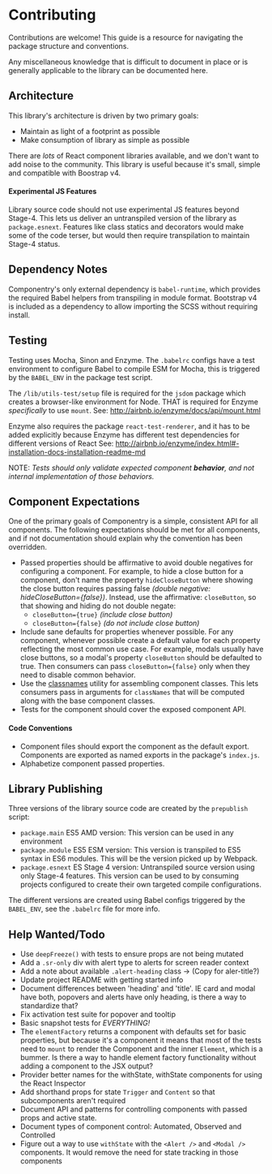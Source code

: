 # Contributing

Contributions are welcome! This guide is a resource for navigating the package
structure and conventions.

Any miscellaneous knowledge that is difficult to document in place or is generally
applicable to the library can be documented here.

## Architecture
This library's architecture is driven by two primary goals:
- Maintain as light of a footprint as possible
- Make consumption of library as simple as possible

There are _lots_ of React component libraries available, and we don't want to add
noise to the community. This library is useful because it's small, simple and
compatible with Boostrap v4.

#### Experimental JS Features
Library source code should not use experimental JS features beyond Stage-4. This lets
us deliver an untranspiled version of the library as `package.esnext`. Features like
class statics and decorators would make some of the code terser, but would then
require transpilation to maintain Stage-4 status.

## Dependency Notes
Componentry's only external dependency is `babel-runtime`, which provides the required
Babel helpers from transpiling in module format. Bootstrap v4 is included as a
dependency to allow importing the SCSS without requiring install.

## Testing
Testing uses Mocha, Sinon and Enzyme. The `.babelrc` configs have a test environment to
configure Babel to compile ESM for Mocha, this is triggered by the `BABEL_ENV` in the
package test script.

The `/lib/utils-test/setup` file is required for the `jsdom` package which creates a
browser-like environment for Node. THAT is required for Enzyme _specifically_ to use
`mount`. See: http://airbnb.io/enzyme/docs/api/mount.html

Enzyme also requires the package `react-test-renderer`, and it has to be added
explicitly because Enzyme has different test dependencies for different versions of
React See:
http://airbnb.io/enzyme/index.html#-installation-docs-installation-readme-md

NOTE: _Tests should only validate expected component **behavior**, and not internal
implementation of those behaviors._

## Component Expectations
One of the primary goals of Componentry is a simple, consistent API for all
components. The following expectations should be met for all components, and if not
documentation should explain why the convention has been overridden.

- Passed properties should be affirmative to avoid double negatives for configuring
  a component. For example, to hide a close button for a component, don't name the
  property `hideCloseButton` where showing the close button requires passing false
  _(double negative: hideCloseButton={false})_. Instead, use the affirmative:
  `closeButton`, so that showing and hiding do not double negate:
    - `closeButton={true}` _(include close button)_
    - `closeButton={false}` _(do not include close button)_
- Include sane defaults for properties whenever possible. For any component, whenever
  possible create a default value for each property reflecting the most common use
  case. For example, modals usually have close buttons, so a modal's property
  `closeButton` should be defaulted to true. Then consumers can pass
  `closeButton={false}` only when they need to disable common behavior.
- Use the [classnames](https://github.com/JedWatson/classnames) utility for
  assembling component classes. This lets consumers pass in arguments for
  `classNames` that will be computed along with the base component classes.
- Tests for the component should cover the exposed component API.

#### Code Conventions
- Component files should export the component as the default export. Components are
  exported as named exports in the package's `index.js`.
- Alphabetize component passed properties.

## Library Publishing
Three versions of the library source code are created by the `prepublish` script:
- `package.main` ES5 AMD version: This version can be used in any environment
- `package.module` ES5 ESM version: This version is transpiled to ES5 syntax in ES6 modules. This will
  be the version picked up by Webpack.
- `package.esnext` ES Stage 4 version: Untranspiled source version using only Stage-4 features. This
  version can be used to by consuming projects configured to create their own
  targeted compile configurations.

The different versions are created using Babel configs triggered by the `BABEL_ENV`,
see the `.babelrc` file for more info.

## Help Wanted/Todo
- Use `deepFreeze()` with tests to ensure props are not being mutated
- Add a `.sr-only` div with alert type to alerts for screen reader context
- Add a note about available `.alert-heading` class -> (Copy for aler-title?)
- Update project README with getting started info
- Document differences between 'heading' and 'title'. IE card and modal have both,
  popovers and alerts have only heading, is there a way to standardize that?
- Fix activation test suite for popover and tooltip
- Basic snapshot tests for *EVERYTHING!*
- The `elementFactory` returns a component with defaults set for basic properties,
  but because it's a component it means that most of the tests need to `mount`
  to render the Component and the inner `Element`, which is a bummer. Is there a way
  to handle element factory functionality without adding a component to the JSX
  output?
- Provider better names for the withState, withState components for using the React
  Inspector
- Add shorthand props for state `Trigger` and `Content` so that subcomponents aren't
  required
- Document API and patterns for controlling components with passed props and active
  state.
- Document types of component control: Automated, Observed and Controlled
- Figure out a way to use `withState` with the `<Alert />` and `<Modal />`
  components. It would remove the need for state tracking in those components
